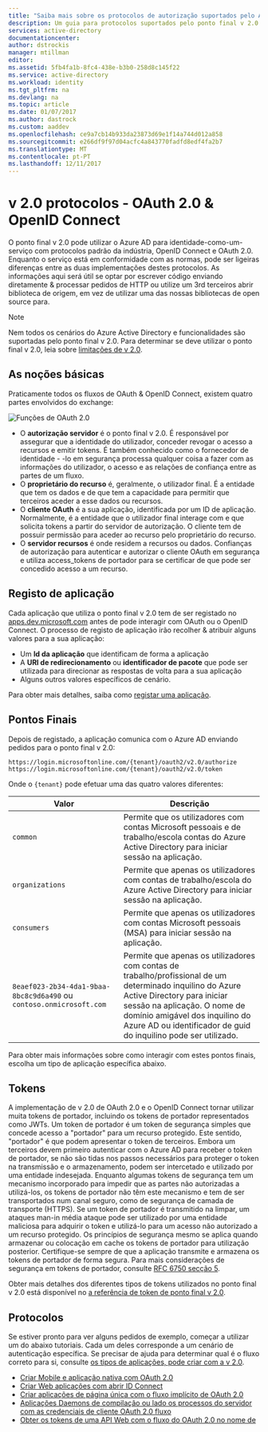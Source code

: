 ```yaml
---
title: "Saiba mais sobre os protocolos de autorização suportados pelo Azure AD v 2.0 | Microsoft Docs"
description: Um guia para protocolos suportados pelo ponto final v 2.0 do Azure AD.
services: active-directory
documentationcenter: 
author: dstrockis
manager: mtillman
editor: 
ms.assetid: 5fb4fa1b-8fc4-438e-b3b0-258d8c145f22
ms.service: active-directory
ms.workload: identity
ms.tgt_pltfrm: na
ms.devlang: na
ms.topic: article
ms.date: 01/07/2017
ms.author: dastrock
ms.custom: aaddev
ms.openlocfilehash: ce9a7cb14b933da23873d69e1f14a744d012a858
ms.sourcegitcommit: e266df9f97d04acfc4a843770fadfd8edf4fa2b7
ms.translationtype: MT
ms.contentlocale: pt-PT
ms.lasthandoff: 12/11/2017
---
```

# <a name="v20-protocols---oauth-20--openid-connect"></a>v 2.0 protocolos - OAuth 2.0 & OpenID Connect
O ponto final v 2.0 pode utilizar o Azure AD para identidade-como-um-serviço com protocolos padrão da indústria, OpenID Connect e OAuth 2.0.  Enquanto o serviço está em conformidade com as normas, pode ser ligeiras diferenças entre as duas implementações destes protocolos.  As informações aqui será útil se optar por escrever código enviando diretamente & processar pedidos de HTTP ou utilize um 3rd terceiros abrir biblioteca de origem, em vez de utilizar uma das nossas bibliotecas de open source para.
<!-- TODO: Need link to libraries above -->

> [!NOTE]
> Nem todos os cenários do Azure Active Directory e funcionalidades são suportadas pelo ponto final v 2.0.  Para determinar se deve utilizar o ponto final v 2.0, leia sobre [limitações de v 2.0](active-directory-v2-limitations.md).
>
>

## <a name="the-basics"></a>As noções básicas
Praticamente todos os fluxos de OAuth & OpenID Connect, existem quatro partes envolvidos do exchange:

![Funções de OAuth 2.0](../../media/active-directory-v2-flows/protocols_roles.png)

* O **autorização servidor** é o ponto final v 2.0.  É responsável por assegurar que a identidade do utilizador, conceder revogar o acesso a recursos e emitir tokens.  É também conhecido como o fornecedor de identidade - -lo em segurança processa qualquer coisa a fazer com as informações do utilizador, o acesso e as relações de confiança entre as partes de um fluxo.
* O **proprietário do recurso** é, geralmente, o utilizador final.  É a entidade que tem os dados e de que tem a capacidade para permitir que terceiros aceder a esse dados ou recursos.
* O **cliente OAuth** é a sua aplicação, identificada por um ID de aplicação.  Normalmente, é a entidade que o utilizador final interage com e que solicita tokens a partir do servidor de autorização.  O cliente tem de possuir permissão para aceder ao recurso pelo proprietário do recurso.
* O **servidor recursos** é onde residem a recursos ou dados.  Confianças de autorização para autenticar e autorizar o cliente OAuth em segurança e utiliza access_tokens de portador para se certificar de que pode ser concedido acesso a um recurso.

## <a name="app-registration"></a>Registo de aplicação
Cada aplicação que utiliza o ponto final v 2.0 tem de ser registado no [apps.dev.microsoft.com](https://apps.dev.microsoft.com/?referrer=https://azure.microsoft.com/documentation/articles&deeplink=/appList) antes de pode interagir com OAuth ou o OpenID Connect.  O processo de registo de aplicação irão recolher & atribuir alguns valores para a sua aplicação:

* Um **Id da aplicação** que identificam de forma a aplicação
* A **URI de redirecionamento** ou **identificador de pacote** que pode ser utilizada para direcionar as respostas de volta para a sua aplicação
* Alguns outros valores específicos de cenário.

Para obter mais detalhes, saiba como [registar uma aplicação](active-directory-v2-app-registration.md).

## <a name="endpoints"></a>Pontos Finais
Depois de registado, a aplicação comunica com o Azure AD enviando pedidos para o ponto final v 2.0:

```
https://login.microsoftonline.com/{tenant}/oauth2/v2.0/authorize
https://login.microsoftonline.com/{tenant}/oauth2/v2.0/token
```

Onde o `{tenant}` pode efetuar uma das quatro valores diferentes:

| Valor | Descrição |
| --- | --- |
| `common` |Permite que os utilizadores com contas Microsoft pessoais e de trabalho/escola contas do Azure Active Directory para iniciar sessão na aplicação. |
| `organizations` |Permite que apenas os utilizadores com contas de trabalho/escola do Azure Active Directory para iniciar sessão na aplicação. |
| `consumers` |Permite que apenas os utilizadores com contas Microsoft pessoais (MSA) para iniciar sessão na aplicação. |
| `8eaef023-2b34-4da1-9baa-8bc8c9d6a490` ou `contoso.onmicrosoft.com` |Permite que apenas os utilizadores com contas de trabalho/profissional de um determinado inquilino do Azure Active Directory para iniciar sessão na aplicação.  O nome de domínio amigável dos inquilino do Azure AD ou identificador de guid do inquilino pode ser utilizado. |

Para obter mais informações sobre como interagir com estes pontos finais, escolha um tipo de aplicação específica abaixo.

## <a name="tokens"></a>Tokens
A implementação de v 2.0 de OAuth 2.0 e o OpenID Connect tornar utilizar muita tokens de portador, incluindo os tokens de portador representados como JWTs. Um token de portador é um token de segurança simples que concede acesso a "portador" para um recurso protegido. Este sentido, "portador" é que podem apresentar o token de terceiros. Embora um terceiros devem primeiro autenticar com o Azure AD para receber o token de portador, se não são tidas nos passos necessários para proteger o token na transmissão e o armazenamento, podem ser intercetado e utilizado por uma entidade indesejada. Enquanto algumas tokens de segurança tem um mecanismo incorporado para impedir que as partes não autorizadas a utilizá-los, os tokens de portador não têm este mecanismo e tem de ser transportados num canal seguro, como de segurança de camada de transporte (HTTPS). Se um token de portador é transmitido na limpar, um ataques man-in média ataque pode ser utilizado por uma entidade maliciosa para adquirir o token e utilizá-lo para um acesso não autorizado a um recurso protegido. Os princípios de segurança mesmo se aplica quando armazenar ou colocação em cache os tokens de portador para utilização posterior. Certifique-se sempre de que a aplicação transmite e armazena os tokens de portador de forma segura. Para mais considerações de segurança em tokens de portador, consulte [RFC 6750 secção 5](http://tools.ietf.org/html/rfc6750).

Obter mais detalhes dos diferentes tipos de tokens utilizados no ponto final v 2.0 está disponível no [a referência de token de ponto final v 2.0](active-directory-v2-tokens.md).

## <a name="protocols"></a>Protocolos
Se estiver pronto para ver alguns pedidos de exemplo, começar a utilizar um do abaixo tutoriais.  Cada um deles corresponde a um cenário de autenticação específica.  Se precisar de ajuda para determinar qual é o fluxo correto para si, consulte [os tipos de aplicações, pode criar com a v 2.0](active-directory-v2-flows.md).

* [Criar Mobile e aplicação nativa com OAuth 2.0](active-directory-v2-protocols-oauth-code.md)
* [Criar Web aplicações com abrir ID Connect](active-directory-v2-protocols-oidc.md)
* [Criar aplicações de página única com o fluxo implícito de OAuth 2.0](active-directory-v2-protocols-implicit.md)
* [Aplicações Daemons de compilação ou lado os processos do servidor com as credenciais de cliente OAuth 2.0 fluxo](active-directory-v2-protocols-oauth-client-creds.md)
* [Obter os tokens de uma API Web com o fluxo do OAuth 2.0 no nome de](active-directory-v2-protocols-oauth-on-behalf-of.md)
